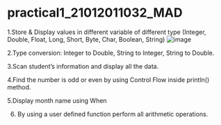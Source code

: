 # practical1_21012011032_MAD
1.Store & Display values in different variable of different type (Integer, Double, Float, Long, Short, Byte, Char, Boolean, String)
![image](https://github.com/JaviyaShreya/practical1_21012011032_MAD/assets/98646013/df18135f-8ad0-4cd0-88bc-2d3e4b881f8e)

2.Type conversion:
    Integer to Double, String to Integer, String to Double.
    
3.Scan student’s information and display all the data.

4.Find the number is odd or even by using Control Flow inside println() method.

5.Display month name using When

6. By using a user defined function perform all arithmetic operations.
   
